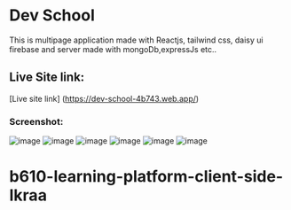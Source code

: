 # Dev School

This is multipage application made with Reactjs, tailwind css, daisy ui firebase  and server made with mongoDb,expressJs etc..

## Live Site link:
[Live site link] (https://dev-school-4b743.web.app/)



### Screenshot:
![image](https://user-images.githubusercontent.com/42388135/211533871-55c50acf-45ba-46ff-b716-67b67727c771.png)
![image](https://user-images.githubusercontent.com/42388135/211533950-0c5efca9-7d2f-4bc6-87b7-b1075fe263a7.png)
![image](https://user-images.githubusercontent.com/42388135/211534381-2cc13a85-e06b-4a34-95c8-aef980b823af.png)
![image](https://user-images.githubusercontent.com/42388135/211534455-57778839-9796-4e87-8d8e-ddb9ef6796e5.png)
![image](https://user-images.githubusercontent.com/42388135/211534501-55d90d8a-0c70-4736-90b0-cfb830d917a2.png)
![image](https://user-images.githubusercontent.com/42388135/211534641-cd935400-6d4d-4359-b77f-894e757f27b6.png)

# b610-learning-platform-client-side-Ikraa
